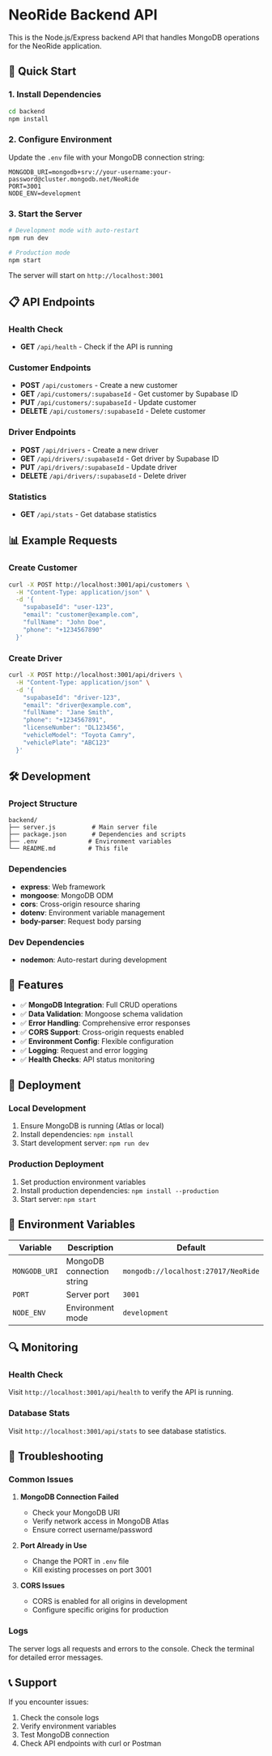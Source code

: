# NeoRide Backend API

This is the Node.js/Express backend API that handles MongoDB operations for the NeoRide application.

## 🚀 Quick Start

### 1. Install Dependencies
```bash
cd backend
npm install
```

### 2. Configure Environment
Update the `.env` file with your MongoDB connection string:
```env
MONGODB_URI=mongodb+srv://your-username:your-password@cluster.mongodb.net/NeoRide
PORT=3001
NODE_ENV=development
```

### 3. Start the Server
```bash
# Development mode with auto-restart
npm run dev

# Production mode
npm start
```

The server will start on `http://localhost:3001`

## 📋 API Endpoints

### Health Check
- **GET** `/api/health` - Check if the API is running

### Customer Endpoints
- **POST** `/api/customers` - Create a new customer
- **GET** `/api/customers/:supabaseId` - Get customer by Supabase ID
- **PUT** `/api/customers/:supabaseId` - Update customer
- **DELETE** `/api/customers/:supabaseId` - Delete customer

### Driver Endpoints
- **POST** `/api/drivers` - Create a new driver
- **GET** `/api/drivers/:supabaseId` - Get driver by Supabase ID
- **PUT** `/api/drivers/:supabaseId` - Update driver
- **DELETE** `/api/drivers/:supabaseId` - Delete driver

### Statistics
- **GET** `/api/stats` - Get database statistics

## 📊 Example Requests

### Create Customer
```bash
curl -X POST http://localhost:3001/api/customers \
  -H "Content-Type: application/json" \
  -d '{
    "supabaseId": "user-123",
    "email": "customer@example.com",
    "fullName": "John Doe",
    "phone": "+1234567890"
  }'
```

### Create Driver
```bash
curl -X POST http://localhost:3001/api/drivers \
  -H "Content-Type: application/json" \
  -d '{
    "supabaseId": "driver-123",
    "email": "driver@example.com",
    "fullName": "Jane Smith",
    "phone": "+1234567891",
    "licenseNumber": "DL123456",
    "vehicleModel": "Toyota Camry",
    "vehiclePlate": "ABC123"
  }'
```

## 🛠️ Development

### Project Structure
```
backend/
├── server.js          # Main server file
├── package.json       # Dependencies and scripts
├── .env              # Environment variables
└── README.md         # This file
```

### Dependencies
- **express**: Web framework
- **mongoose**: MongoDB ODM
- **cors**: Cross-origin resource sharing
- **dotenv**: Environment variable management
- **body-parser**: Request body parsing

### Dev Dependencies
- **nodemon**: Auto-restart during development

## 🔧 Features

- ✅ **MongoDB Integration**: Full CRUD operations
- ✅ **Data Validation**: Mongoose schema validation
- ✅ **Error Handling**: Comprehensive error responses
- ✅ **CORS Support**: Cross-origin requests enabled
- ✅ **Environment Config**: Flexible configuration
- ✅ **Logging**: Request and error logging
- ✅ **Health Checks**: API status monitoring

## 🚀 Deployment

### Local Development
1. Ensure MongoDB is running (Atlas or local)
2. Install dependencies: `npm install`
3. Start development server: `npm run dev`

### Production Deployment
1. Set production environment variables
2. Install production dependencies: `npm install --production`
3. Start server: `npm start`

## 📝 Environment Variables

| Variable | Description | Default |
|----------|-------------|---------|
| `MONGODB_URI` | MongoDB connection string | `mongodb://localhost:27017/NeoRide` |
| `PORT` | Server port | `3001` |
| `NODE_ENV` | Environment mode | `development` |

## 🔍 Monitoring

### Health Check
Visit `http://localhost:3001/api/health` to verify the API is running.

### Database Stats
Visit `http://localhost:3001/api/stats` to see database statistics.

## 🐛 Troubleshooting

### Common Issues

1. **MongoDB Connection Failed**
   - Check your MongoDB URI
   - Verify network access in MongoDB Atlas
   - Ensure correct username/password

2. **Port Already in Use**
   - Change the PORT in `.env` file
   - Kill existing processes on port 3001

3. **CORS Issues**
   - CORS is enabled for all origins in development
   - Configure specific origins for production

### Logs
The server logs all requests and errors to the console. Check the terminal for detailed error messages.

## 📞 Support

If you encounter issues:
1. Check the console logs
2. Verify environment variables
3. Test MongoDB connection
4. Check API endpoints with curl or Postman